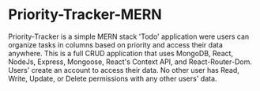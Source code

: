 # Priority-Tracker-MERN
Priority-Tracker is a simple MERN stack 'Todo' application were users can organize tasks in columns based on priority and access their data anywhere.
This is a full CRUD application that uses MongoDB, React, NodeJs, Express, Mongoose, React's Context API, and React-Router-Dom.
Users' create an account to access their data. No other user has Read, Write, Update, or Delete permissions with any other users' data. 
